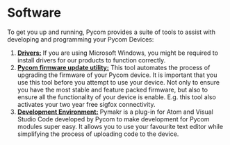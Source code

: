 # Software

To get you up and running, Pycom provides a suite of tools to assist with developing and programming your Pycom Devices:

1. [**Drivers:**]() If you are using Microsoft Windows, you might be required to install drivers for our products to function correctly.
2. [**Pycom firmware update utility:**](firmwaretool.md) This tool automates the process of upgrading the firmware of your Pycom device. It is important that you use this tool before you attempt to use your device. Not only to ensure you have the most stable and feature packed firmware, but also to ensure all the functionality of your device is enable. E.g. this tool also activates your two year free sigfox connectivity.
3. [**Development Environment:**](pymakr.md) Pymakr is a plug-in for Atom and Visual Studio Code developed by Pycom to make development for Pycom modules super easy. It allows you to use your favourite text editor while simplifying the process of uploading code to the device.

